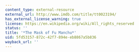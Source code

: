 ```yaml
---
content_type: external-resource
external_url: http://www.imdb.com/title/tt0023194/
has_external_license_warning: true
license: https://en.wikipedia.org/wiki/All_rights_reserved
status: ''
title: '*The Mask of Fu Manchu*'
uid: 5fd53157-872c-42f7-894e-eb8867a5b836
wayback_url: ''
---
```

